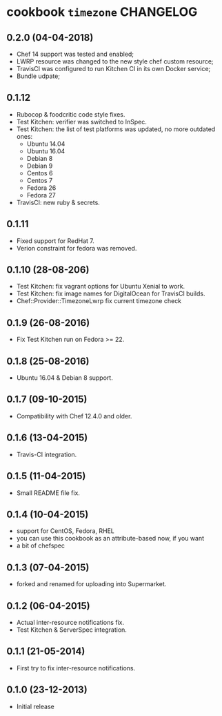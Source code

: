 # cookbook `timezone` CHANGELOG

## 0.2.0 (04-04-2018)

* Chef 14 support was tested and enabled;
* LWRP resource was changed to the new style chef custom resource;
* TravisCI was configured to run Kitchen CI in its own Docker service;
* Bundle udpate;

## 0.1.12

* Rubocop & foodcritic code style fixes.
* Test Kitchen: verifier was switched to InSpec.
* Test Kitchen: the list of test platforms was updated, no more outdated ones:
  * Ubuntu 14.04
  * Ubuntu 16.04
  * Debian 8
  * Debian 9
  * Centos 6
  * Centos 7
  * Fedora 26
  * Fedora 27
* TravisCI: new ruby & secrets.

## 0.1.11

* Fixed support for RedHat 7.
* Verion constraint for fedora was removed.

## 0.1.10 (28-08-206)

* Test Kitchen: fix vagrant options for Ubuntu Xenial to work.
* Test Kitchen: fix image names for DigitalOcean for TravisCI builds.
* Chef::Provider::TimezoneLwrp fix current timezone check


## 0.1.9 (26-08-2016)

* Fix Test Kitchen run on Fedora >= 22.

## 0.1.8 (25-08-2016)

* Ubuntu 16.04 & Debian 8 support.

## 0.1.7 (09-10-2015)

* Compatibility with Chef 12.4.0 and older.

## 0.1.6 (13-04-2015)

* Travis-CI integration.

## 0.1.5 (11-04-2015)

* Small README file fix.

## 0.1.4 (10-04-2015)

* support for CentOS, Fedora, RHEL
* you can use this cookbook as an attribute-based now, if you want
* a bit of chefspec

## 0.1.3 (07-04-2015)

* forked and renamed for uploading into Supermarket.

## 0.1.2 (06-04-2015)

* Actual inter-resource notifications fix.
* Test Kitchen & ServerSpec integration.

## 0.1.1 (21-05-2014)

* First try to fix inter-resource notifications.

## 0.1.0 (23-12-2013)

* Initial release
